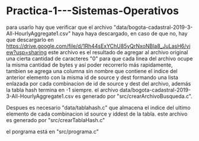# Practica-1---Sistemas-Operativos

para usarlo hay que verificar que el archivo "data/bogota-cadastral-2019-3-All-HourlyAggregate1.csv" haya haya descargado, en caso de que no, hay que descargarlo en https://drive.google.com/file/d/1Rh44sExYChU85yQrNxoNBla8_JuLasH6/view?usp=sharing
este archivo es el resultado de agregar al archivo original una cierta cantidad de caracteres "0" para que cada linea del archivo ocupe la misma cantidad de bytes y así poder recorrerlo más rapidamente, tambien se agrega una columna sin nombre que 
contiene el indice del anterior elemento con la misma id de source y dest formando una lista enlazada por cada combinacion de id de source y dest del archivo, además la tabla hash termina en -1 siempre.
el archivo data/bogota-cadastral-2019-3-All-HourlyAggregate1.csv es generado por "src/crearArchivoBusqueda.c".

Despues es necesario "data/tablahash.c" que almacena el indice del ultimo elemento de cada combinacion id source y iddest de la tabla.
este archivo es generado por "src/crearTablaHash.c"

el porgrama está en "src/programa.c"
